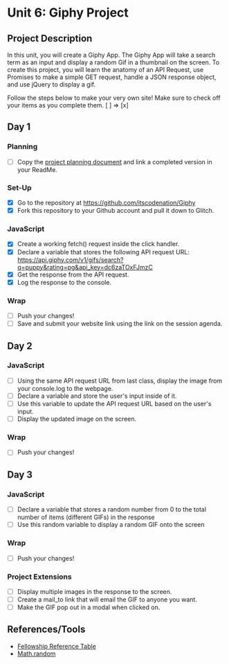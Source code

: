 # Unit 6: Giphy Project

## Project Description
In this unit, you will create a Giphy App. The Giphy App will take a search term as an input and display a random Gif in a thumbnail on the screen. To create this project, you will learn the anatomy of an API Request, use Promises to make a simple GET request, handle a JSON response object, and use jQuery to display a gif.

Follow the steps below to make your very own site! 
Make sure to check off your items as you complete them. [ ] => [x]

## Day 1
### Planning
- [ ] Copy the [project planning document](https://docs.google.com/document/d/1IGYcwf_1W0PlzBBBDUdgrmoROGR1rDCVIJeEX2lZFUg/edit#) and link a completed version in your ReadMe.

### Set-Up
- [x] Go to the repository at https://github.com/itscodenation/Giphy
- [x] Fork this repository to your Github account and pull it down to Glitch.

### JavaScript
- [x] Create a working fetch() request inside the click handler.
- [x] Declare a variable that stores the following API request URL: https://api.giphy.com/v1/gifs/search?q=puppy&rating=pg&api_key=dc6zaTOxFJmzC
- [x] Get the response from the API request.
- [x] Log the response to the console.

### Wrap
- [ ] Push your changes!
- [ ] Save and submit your website link using the link on the session agenda.

## Day 2
### JavaScript
- [ ] Using the same API request URL from last class, display the image from your console.log to the webpage.
- [ ] Declare a variable and store the user's input inside of it.
- [ ] Use this variable to update the API request URL based on the user's input.
- [ ] Display the updated image on the screen.

### Wrap
- [ ] Push your changes!

## Day 3
### JavaScript
- [ ] Declare a variable that stores a random number from 0 to the total number of items (different GIFs) in the response
- [ ] Use this random variable to display a random GIF onto the screen

### Wrap
- [ ] Push your changes!

### Project Extensions
- [ ] Display multiple images in the response to the screen.
- [ ] Create a mail_to link that will email the GIF to anyone you want.
- [ ] Make the GIF pop out in a modal when clicked on.

## References/Tools
* [Fellowship Reference Table](https://docs.google.com/document/d/1qrY2OC-6S04oOXZlYmXja7lmKBmdApR-HXJkhfd67e8/edit)
* [Math.random](https://developer.mozilla.org/en-US/docs/Web/JavaScript/Reference/Global_Objects/Math/random)

